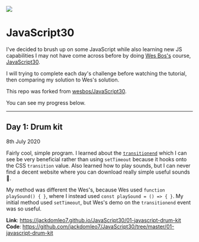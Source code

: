 ﻿![](https://javascript30.com/images/JS3-social-share.png)

# JavaScript30

I've decided to brush up on some JavaScript while also learning new JS capabilities I may not have come across before by doing [Wes Bos's](https://twitter.com/wesbos) course, [JavaScript30](https://javascript30.com).

I will trying to complete each day's challenge before watching the tutorial, then comparing my solution to Wes's solution.

This repo was forked from [wesbos/JavaScript30](https://github.com/wesbos/JavaScript30).

You can see my progress below.

---

## Day 1: Drum kit

8th July 2020

Fairly cool, simple program. I learned about the [`transitionend`](https://developer.mozilla.org/en-US/docs/Web/API/HTMLElement/transitionend_event) which I can see be very beneficial rather than using `setTimeout` because it hooks onto the CSS `transition` value. Also learned how to play sounds, but I can never find a decent website where you can download really simple useful sounds 🤔.

My method was different the Wes's, because Wes used `function playSound() { }`, where I instead used `const playSound = () => { }`. My initial method used `setTimeout`, but Wes's demo on the `transitionend` event was so useful.

**Link**: https://jackdomleo7.github.io/JavaScript30/01-javascript-drum-kit
**Code**: https://github.com/jackdomleo7/JavaScript30/tree/master/01-javascript-drum-kit
